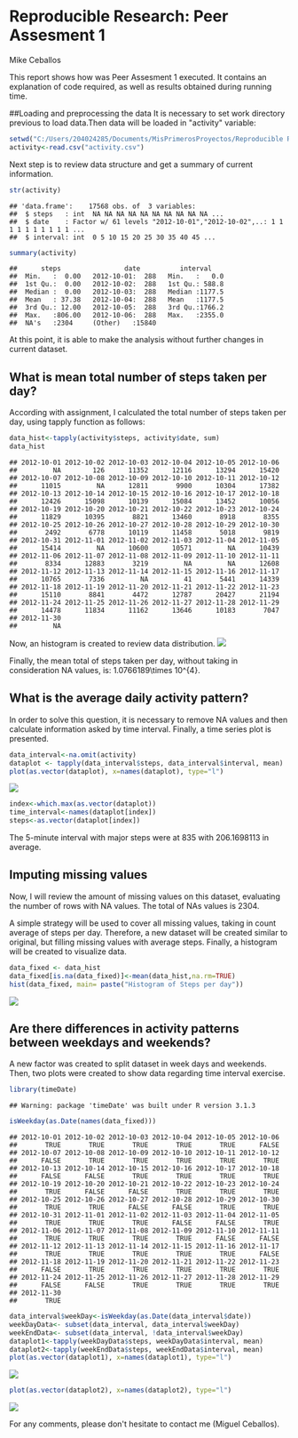 # Reproducible Research: Peer Assesment 1
Mike Ceballos  

This report shows how was Peer Assesment 1 executed. It contains an explanation of code required, as well as results obtained during running time.

##Loading and preprocessing the data
It is necessary to set work directory previous to load data.Then data will be loaded in "activity" variable:

```r
setwd("C:/Users/204024285/Documents/MisPrimerosProyectos/Reproducible Research")
activity<-read.csv("activity.csv")
```
Next step is to review data structure and get a summary of current information. 

```r
str(activity)
```

```
## 'data.frame':	17568 obs. of  3 variables:
##  $ steps   : int  NA NA NA NA NA NA NA NA NA NA ...
##  $ date    : Factor w/ 61 levels "2012-10-01","2012-10-02",..: 1 1 1 1 1 1 1 1 1 1 ...
##  $ interval: int  0 5 10 15 20 25 30 35 40 45 ...
```

```r
summary(activity)
```

```
##      steps                date          interval     
##  Min.   :  0.00   2012-10-01:  288   Min.   :   0.0  
##  1st Qu.:  0.00   2012-10-02:  288   1st Qu.: 588.8  
##  Median :  0.00   2012-10-03:  288   Median :1177.5  
##  Mean   : 37.38   2012-10-04:  288   Mean   :1177.5  
##  3rd Qu.: 12.00   2012-10-05:  288   3rd Qu.:1766.2  
##  Max.   :806.00   2012-10-06:  288   Max.   :2355.0  
##  NA's   :2304     (Other)   :15840
```
At this point, it is able to make the analysis without further changes in current dataset.

## What is mean total number of steps taken per day?
According with assignment, I calculated the total number of steps taken per day, using tapply function as follows:

```r
data_hist<-tapply(activity$steps, activity$date, sum)
data_hist
```

```
## 2012-10-01 2012-10-02 2012-10-03 2012-10-04 2012-10-05 2012-10-06 
##         NA        126      11352      12116      13294      15420 
## 2012-10-07 2012-10-08 2012-10-09 2012-10-10 2012-10-11 2012-10-12 
##      11015         NA      12811       9900      10304      17382 
## 2012-10-13 2012-10-14 2012-10-15 2012-10-16 2012-10-17 2012-10-18 
##      12426      15098      10139      15084      13452      10056 
## 2012-10-19 2012-10-20 2012-10-21 2012-10-22 2012-10-23 2012-10-24 
##      11829      10395       8821      13460       8918       8355 
## 2012-10-25 2012-10-26 2012-10-27 2012-10-28 2012-10-29 2012-10-30 
##       2492       6778      10119      11458       5018       9819 
## 2012-10-31 2012-11-01 2012-11-02 2012-11-03 2012-11-04 2012-11-05 
##      15414         NA      10600      10571         NA      10439 
## 2012-11-06 2012-11-07 2012-11-08 2012-11-09 2012-11-10 2012-11-11 
##       8334      12883       3219         NA         NA      12608 
## 2012-11-12 2012-11-13 2012-11-14 2012-11-15 2012-11-16 2012-11-17 
##      10765       7336         NA         41       5441      14339 
## 2012-11-18 2012-11-19 2012-11-20 2012-11-21 2012-11-22 2012-11-23 
##      15110       8841       4472      12787      20427      21194 
## 2012-11-24 2012-11-25 2012-11-26 2012-11-27 2012-11-28 2012-11-29 
##      14478      11834      11162      13646      10183       7047 
## 2012-11-30 
##         NA
```
Now, an histogram is created to review data distribution.
![](./PA1_template_files/figure-html/unnamed-chunk-4-1.png) 

Finally, the mean total of steps taken per day, without taking in consideration NA values, is: 1.0766189\times 10^{4}.

## What is the average daily activity pattern?

In order to solve this question, it is necessary to remove NA values and then calculate information asked by time interval. Finally, a time series plot is presented.

```r
data_interval<-na.omit(activity)
dataplot <- tapply(data_interval$steps, data_interval$interval, mean)
plot(as.vector(dataplot), x=names(dataplot), type="l")
```

![](./PA1_template_files/figure-html/unnamed-chunk-5-1.png) 

```r
index<-which.max(as.vector(dataplot))
time_interval<-names(dataplot[index])
steps<-as.vector(dataplot[index])
```

The 5-minute interval with major steps were at 835 with 206.1698113 in average.


## Imputing missing values


Now, I will review the amount of missing values on this dataset, evaluating the number of rows with NA values.
The total of NAs values is 2304.

A simple strategy will be used to cover all missing values, taking in count average of steps per day. Therefore, a new dataset will be created similar to original, but filling missing values with average steps. Finally, a histogram will be created to visualize data.

```r
data_fixed <- data_hist
data_fixed[is.na(data_fixed)]<-mean(data_hist,na.rm=TRUE)
hist(data_fixed, main= paste("Histogram of Steps per day"))
```

![](./PA1_template_files/figure-html/unnamed-chunk-7-1.png) 


## Are there differences in activity patterns between weekdays and weekends?

A new factor was created to split dataset in week days and weekends. Then, two plots were created to show data regarding time interval exercise.


```r
library(timeDate)
```

```
## Warning: package 'timeDate' was built under R version 3.1.3
```

```r
isWeekday(as.Date(names(data_fixed)))
```

```
## 2012-10-01 2012-10-02 2012-10-03 2012-10-04 2012-10-05 2012-10-06 
##       TRUE       TRUE       TRUE       TRUE       TRUE      FALSE 
## 2012-10-07 2012-10-08 2012-10-09 2012-10-10 2012-10-11 2012-10-12 
##      FALSE       TRUE       TRUE       TRUE       TRUE       TRUE 
## 2012-10-13 2012-10-14 2012-10-15 2012-10-16 2012-10-17 2012-10-18 
##      FALSE      FALSE       TRUE       TRUE       TRUE       TRUE 
## 2012-10-19 2012-10-20 2012-10-21 2012-10-22 2012-10-23 2012-10-24 
##       TRUE      FALSE      FALSE       TRUE       TRUE       TRUE 
## 2012-10-25 2012-10-26 2012-10-27 2012-10-28 2012-10-29 2012-10-30 
##       TRUE       TRUE      FALSE      FALSE       TRUE       TRUE 
## 2012-10-31 2012-11-01 2012-11-02 2012-11-03 2012-11-04 2012-11-05 
##       TRUE       TRUE       TRUE      FALSE      FALSE       TRUE 
## 2012-11-06 2012-11-07 2012-11-08 2012-11-09 2012-11-10 2012-11-11 
##       TRUE       TRUE       TRUE       TRUE      FALSE      FALSE 
## 2012-11-12 2012-11-13 2012-11-14 2012-11-15 2012-11-16 2012-11-17 
##       TRUE       TRUE       TRUE       TRUE       TRUE      FALSE 
## 2012-11-18 2012-11-19 2012-11-20 2012-11-21 2012-11-22 2012-11-23 
##      FALSE       TRUE       TRUE       TRUE       TRUE       TRUE 
## 2012-11-24 2012-11-25 2012-11-26 2012-11-27 2012-11-28 2012-11-29 
##      FALSE      FALSE       TRUE       TRUE       TRUE       TRUE 
## 2012-11-30 
##       TRUE
```

```r
data_interval$weekDay<-isWeekday(as.Date(data_interval$date))
weekDayData<- subset(data_interval, data_interval$weekDay)
weekEndData<- subset(data_interval, !data_interval$weekDay)
dataplot1<-tapply(weekDayData$steps, weekDayData$interval, mean)
dataplot2<-tapply(weekEndData$steps, weekEndData$interval, mean)
plot(as.vector(dataplot1), x=names(dataplot1), type="l")
```

![](./PA1_template_files/figure-html/unnamed-chunk-8-1.png) 

```r
plot(as.vector(dataplot2), x=names(dataplot2), type="l")
```

![](./PA1_template_files/figure-html/unnamed-chunk-8-2.png) 


For any comments, please don't hesitate to contact me (Miguel Ceballos).
